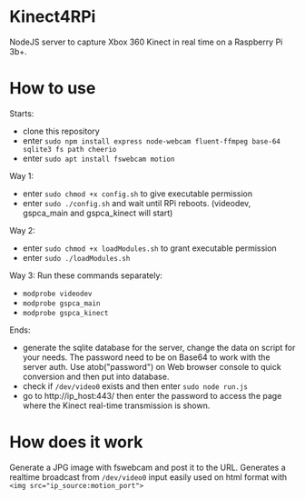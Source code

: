 # Kinect4RPi

NodeJS server to capture Xbox 360 Kinect in real time on a Raspberry Pi 3b+.

# How to use
Starts:
- clone this repository
- enter `sudo npm install express node-webcam fluent-ffmpeg base-64 sqlite3 fs path cheerio`
- enter `sudo apt install fswebcam motion`
 
Way 1:
- enter `sudo chmod +x config.sh` to give executable permission
- enter `sudo ./config.sh` and wait until RPi reboots. (videodev, gspca_main and gspca_kinect will start)


Way 2:
- enter `sudo chmod +x loadModules.sh` to grant executable permission
- enter `sudo ./loadModules.sh` 

Way 3:
Run these commands separately:
- `modprobe videodev`
- `modprobe gspca_main`
- `modprobe gspca_kinect`

Ends:
- generate the sqlite database for the server, change the data on script for your needs. The password need to be on Base64 to work with the server auth. Use atob("password") on Web browser console to quick conversion and then put into database.
- check if `/dev/video0` exists and then enter `sudo node run.js`
- go to http://ip_host:443/ then enter the password to access the page where the Kinect real-time transmission is shown.
  
# How does it work

Generate a JPG image with fswebcam and post it to the URL.
Generates a realtime broadcast from `/dev/video0` input easily used on html format with `<img src="ip_source:motion_port">`
